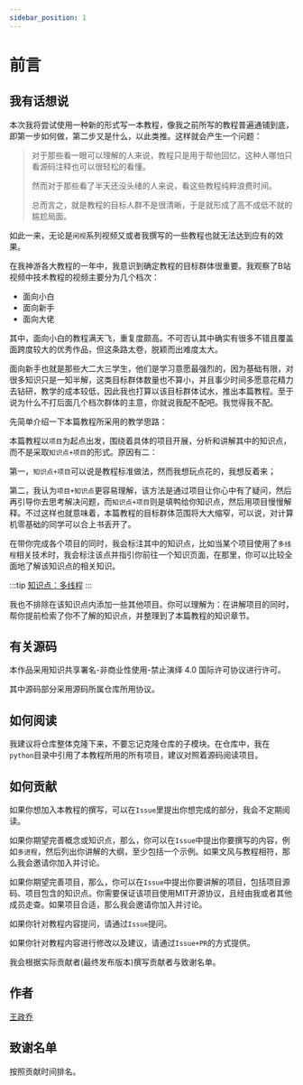 ```yaml
---
sidebar_position: 1
---
```


# 前言

## 我有话想说

本次我将尝试使用一种新的形式写一本教程，像我之前所写的教程普遍通铺到底，即第一步如何做，第二步又是什么，以此类推。这样就会产生一个问题：

> 对于那些看一眼可以理解的人来说，教程只是用于帮他回忆，这种人哪怕只看源码注释也可以很轻松的看懂。
>
> 然而对于那些看了半天还没头绪的人来说，看这些教程纯粹浪费时间。
>
> 总而言之，就是教程的目标人群不是很清晰，于是就形成了高不成低不就的尴尬局面。

如此一来，无论是`闲视`系列视频又或者我撰写的一些教程也就无法达到应有的效果。

在我神游各大教程的一年中，我意识到确定教程的目标群体很重要。我观察了B站视频中技术教程的视频主要分为几个档次：

- 面向小白
- 面向新手
- 面向大佬

其中，面向小白的教程满天飞，重复度颇高。不可否认其中确实有很多不错且覆盖面跨度较大的优秀作品，但这条路太卷，脱颖而出难度太大。

面向新手也就是那些大二大三学生，他们是学习意愿最强烈的，因为基础有限，对很多知识只是一知半解，这类目标群体数量也不算小，并且事少时间多愿意花精力去钻研，教学的成本较低，因此我也打算以该目标群体试水，推出本篇教程。至于说为什么不打后面几个档次群体的主意，你就说我配不配吧。我觉得我不配。

先简单介绍一下本篇教程所采用的教学思路：

本篇教程以`项目`为起点出发，围绕着具体的项目开展，分析和讲解其中的知识点，而不是采取`知识点+项目`的形式。原因有二：

第一，`知识点+项目`可以说是教程标准做法，然而我想玩点花的，我想反着来；

第二，我认为`项目+知识点`更容易理解，该方法是通过项目让你心中有了疑问，然后再引导你去思考解决问题，而`知识点+项目`则是填鸭给你知识点，然后用项目慢慢解释。不过这样也就意味着，本篇教程的目标群体范围将大大缩窄，可以说，对计算机零基础的同学可以合上书丢开了。

在带你完成各个项目的同时，我会标注其中的知识点，比如当某个项目使用了`多线程`相关技术时，我会标注该点并指引你前往一个知识页面，在那里，你可以比较全面地了解该知识点的相关知识。

:::tip [知识点：多线程](docs/知识点/多线程.md)
:::

我也不排除在该知识点内添加一些其他项目。你可以理解为：在讲解项目的同时，帮你提前检索了你不了解的知识点，并整理到了本篇教程的知识章节。

## 有关源码

本作品采用知识共享署名-非商业性使用-禁止演绎 4.0 国际许可协议进行许可。

其中源码部分采用源码所属仓库所用协议。

## 如何阅读

我建议将仓库整体克隆下来，不要忘记克隆仓库的子模块。在仓库中，我在`python`目录中引用了本教程所用的所有项目，建议对照着源码阅读项目。

## 如何贡献

如果你想加入本教程的撰写，可以在`Issue`里提出你想完成的部分，我会不定期阅读。

如果你期望完善概念或知识点，那么，你可以在`Issue`中提出你要撰写的内容，例如`多进程`，然后列出你讲解的大纲，至少包括一个示例。如果文风与教程相符，那么我会邀请你加入并讨论。

如果你期望完善项目，那么，你可以在`Issue`中提出你要讲解的项目，包括项目源码、项目包含的知识点。你需要保证该项目使用MIT开源协议，且经由我或者其他成员走查。如果项目合适，那么我会邀请你加入并讨论。

如果你针对教程内容提问，请通过`Issue`提问。

如果你针对教程内容进行修改以及建议，请通过`Issue+PR`的方式提供。

我会根据实际贡献者(最终发布版本)撰写贡献者与致谢名单。

## 作者

[王政乔](https://www.zhengqiao.wang)

## 致谢名单

按照贡献时间排名。
